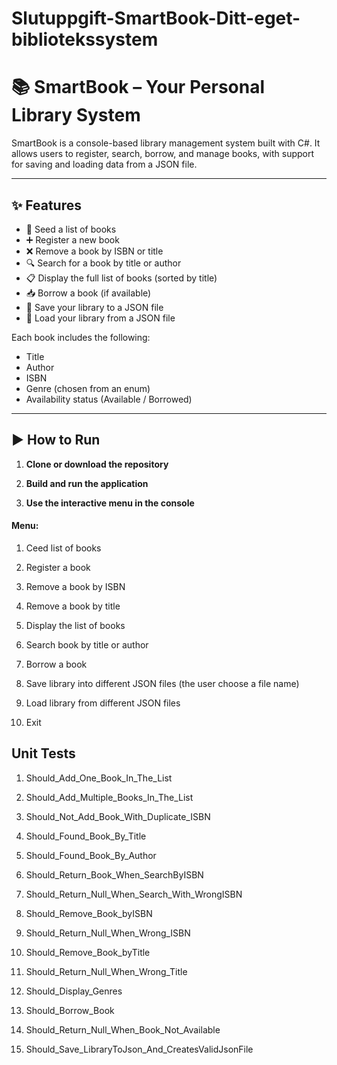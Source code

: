 ﻿# Slutuppgift-SmartBook-Ditt-eget-bibliotekssystem

# 📚 SmartBook – Your Personal Library System

SmartBook is a console-based library management system built with C#. It allows users to register, search, borrow, and manage books, with support for saving and loading data from a JSON file.

---

## ✨ Features

- 📖 Seed a list of books
- ➕ Register a new book
- ❌ Remove a book by ISBN or title
- 🔍 Search for a book by title or author
- 📋 Display the full list of books (sorted by title)
- 📥 Borrow a book (if available)
- 💾 Save your library to a JSON file
- 📂 Load your library from a JSON file

Each book includes the following:
- Title
- Author
- ISBN
- Genre (chosen from an enum)
- Availability status (Available / Borrowed)

---

## ▶️ How to Run

1. **Clone or download the repository**  

2. **Build and run the application**

3. **Use the interactive menu in the console**

  ####  Menu:
1. Ceed list of books

2. Register a book

3. Remove a book by ISBN

4. Remove a book by title

5. Display the list of books

6. Search book by title or author

7. Borrow a book

8. Save library into different JSON files (the user choose a file name)

9. Load library from different JSON files

0. Exit



## Unit Tests

1. Should_Add_One_Book_In_The_List

2. Should_Add_Multiple_Books_In_The_List

3. Should_Not_Add_Book_With_Duplicate_ISBN

4. Should_Found_Book_By_Title

5. Should_Found_Book_By_Author

6. Should_Return_Book_When_SearchByISBN

7. Should_Return_Null_When_Search_With_WrongISBN

8. Should_Remove_Book_byISBN

9. Should_Return_Null_When_Wrong_ISBN

10. Should_Remove_Book_byTitle

11. Should_Return_Null_When_Wrong_Title

12. Should_Display_Genres

13. Should_Borrow_Book

14. Should_Return_Null_When_Book_Not_Available

15. Should_Save_LibraryToJson_And_CreatesValidJsonFile
